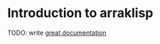 # Introduction to arraklisp

TODO: write [great documentation](http://jacobian.org/writing/what-to-write/)

